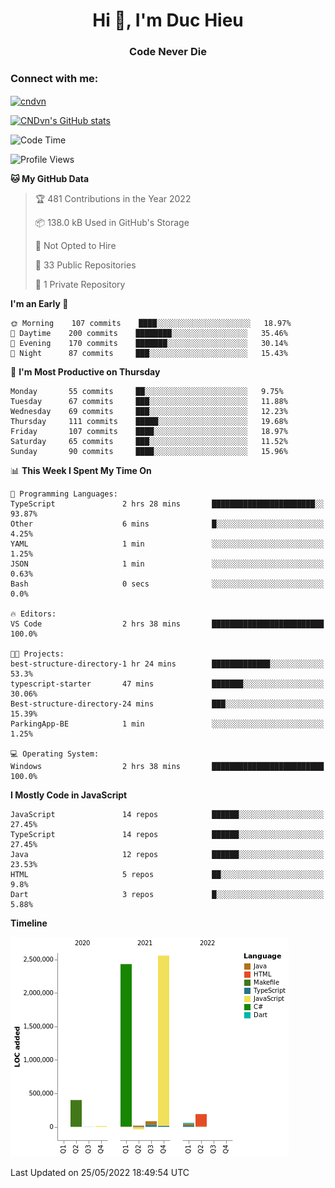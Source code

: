 <h1 align="center">Hi 👋, I'm Duc Hieu</h1>
<h3 align="center">Code Never Die</h3>

<h3 align="left">Connect with me:</h3>
<p align="left">
<a href="https://linkedin.com/in/cndvn" target="blank"><img align="center" src="https://img.shields.io/badge/LinkedIn-0077B5?style=for-the-badge&logo=linkedin&logoColor=white" alt="cndvn"/></a>
<!--
<a href="https://fb.com/cnd.duchieu" target="blank"><img align="center" src="https://img.shields.io/badge/Facebook-1877F2?style=for-the-badge&logo=facebook&logoColor=white" alt="cnd.duchieu"/></a>
 -->
</p>

[![CNDvn's GitHub stats](https://github-readme-stats.vercel.app/api?username=cndvn)](https://github.com/anuraghazra/github-readme-stats)

<!--START_SECTION:waka-->
![Code Time](http://img.shields.io/badge/Code%20Time-0%20secs-blue)

![Profile Views](http://img.shields.io/badge/Profile%20Views-0-blue)

**🐱 My GitHub Data** 

> 🏆 481 Contributions in the Year 2022
 > 
> 📦 138.0 kB Used in GitHub's Storage 
 > 
> 🚫 Not Opted to Hire
 > 
> 📜 33 Public Repositories 
 > 
> 🔑 1 Private Repository 
 > 
**I'm an Early 🐤** 

```text
🌞 Morning    107 commits    ████░░░░░░░░░░░░░░░░░░░░░   18.97% 
🌆 Daytime    200 commits    ████████░░░░░░░░░░░░░░░░░   35.46% 
🌃 Evening    170 commits    ███████░░░░░░░░░░░░░░░░░░   30.14% 
🌙 Night      87 commits     ███░░░░░░░░░░░░░░░░░░░░░░   15.43%

```
📅 **I'm Most Productive on Thursday** 

```text
Monday       55 commits     ██░░░░░░░░░░░░░░░░░░░░░░░   9.75% 
Tuesday      67 commits     ███░░░░░░░░░░░░░░░░░░░░░░   11.88% 
Wednesday    69 commits     ███░░░░░░░░░░░░░░░░░░░░░░   12.23% 
Thursday     111 commits    █████░░░░░░░░░░░░░░░░░░░░   19.68% 
Friday       107 commits    ████░░░░░░░░░░░░░░░░░░░░░   18.97% 
Saturday     65 commits     ███░░░░░░░░░░░░░░░░░░░░░░   11.52% 
Sunday       90 commits     ████░░░░░░░░░░░░░░░░░░░░░   15.96%

```


📊 **This Week I Spent My Time On** 

```text
💬 Programming Languages: 
TypeScript               2 hrs 28 mins       ███████████████████████░░   93.87% 
Other                    6 mins              █░░░░░░░░░░░░░░░░░░░░░░░░   4.25% 
YAML                     1 min               ░░░░░░░░░░░░░░░░░░░░░░░░░   1.25% 
JSON                     1 min               ░░░░░░░░░░░░░░░░░░░░░░░░░   0.63% 
Bash                     0 secs              ░░░░░░░░░░░░░░░░░░░░░░░░░   0.0%

🔥 Editors: 
VS Code                  2 hrs 38 mins       █████████████████████████   100.0%

🐱‍💻 Projects: 
best-structure-directory-1 hr 24 mins        █████████████░░░░░░░░░░░░   53.3% 
typescript-starter       47 mins             ███████░░░░░░░░░░░░░░░░░░   30.06% 
Best-structure-directory-24 mins             ███░░░░░░░░░░░░░░░░░░░░░░   15.39% 
ParkingApp-BE            1 min               ░░░░░░░░░░░░░░░░░░░░░░░░░   1.25%

💻 Operating System: 
Windows                  2 hrs 38 mins       █████████████████████████   100.0%

```

**I Mostly Code in JavaScript** 

```text
JavaScript               14 repos            ██████░░░░░░░░░░░░░░░░░░░   27.45% 
TypeScript               14 repos            ██████░░░░░░░░░░░░░░░░░░░   27.45% 
Java                     12 repos            ██████░░░░░░░░░░░░░░░░░░░   23.53% 
HTML                     5 repos             ██░░░░░░░░░░░░░░░░░░░░░░░   9.8% 
Dart                     3 repos             █░░░░░░░░░░░░░░░░░░░░░░░░   5.88%

```


**Timeline**

![Chart not found](https://raw.githubusercontent.com/CNDvn/CNDvn/main/charts/bar_graph.png) 


 Last Updated on 25/05/2022 18:49:54 UTC
<!--END_SECTION:waka-->
